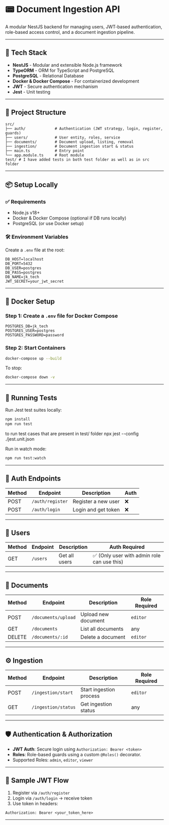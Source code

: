 # 📟 Document Ingestion API

A modular NestJS backend for managing users, JWT-based authentication, role-based access control, and a document ingestion pipeline.

---

## 🚀 Tech Stack

* **NestJS** - Modular and extensible Node.js framework
* **TypeORM** - ORM for TypeScript and PostgreSQL
* **PostgreSQL** - Relational Database
* **Docker & Docker Compose** - For containerized development
* **JWT** - Secure authentication mechanism
* **Jest** - Unit testing

---

## 📁 Project Structure

```
src/
├── auth/             # Authentication (JWT strategy, login, register, guards)
├── users/            # User entity, roles, service
├── documents/        # Document upload, listing, removal
├── ingestion/        # Document ingestion start & status
├── main.ts           # Entry point
└── app.module.ts     # Root module
test/ # I have added tests in both test folder as well as in src folder

```

---

## 📦 Setup Locally

### ✅ Requirements

* Node.js v18+
* Docker & Docker Compose (optional if DB runs locally)
* PostgreSQL (or use Docker setup)

### 🛠️ Environment Variables

Create a `.env` file at the root:

```env
DB_HOST=localhost
DB_PORT=5432
DB_USER=postgres
DB_PASS=postgres
DB_NAME=jk_tech
JWT_SECRET=your_jwt_secret
```

---

## 🐳 Docker Setup

### Step 1: Create a `.env` file for Docker Compose

```env
POSTGRES_DB=jk_tech
POSTGRES_USER=postgres
POSTGRES_PASSWORD=password
```

### Step 2: Start Containers

```bash
docker-compose up --build
```

To stop:

```bash
docker-compose down -v
```

---

## 🧪 Running Tests

Run Jest test suites locally:

```bash
npm install
npm run test
```
to run test cases that are present in test/ folder
npx jest --config ./jest.unit.json

Run in watch mode:

```bash
npm run test:watch
```

---

## 🔐 Auth Endpoints

| Method | Endpoint         | Description         | Auth |
| ------ | ---------------- | ------------------- | ---- |
| POST   | `/auth/register` | Register a new user | ❌    |
| POST   | `/auth/login`    | Login and get token | ❌    |

---

## 👤 Users

| Method | Endpoint    | Description      | Auth Required |
| ------ | ----------- | ---------------- | ------------- |
| GET    | `/users` | Get all users | ✅ (Only user with admin role can use this)            |

---

## 📄 Documents

| Method | Endpoint            | Description         | Role Required  |
| ------ | ------------------- | ------------------- | -------------- |
| POST   | `/documents/upload` | Upload new document | `editor`       |
| GET    | `/documents`        | List all documents  | any            |
| DELETE | `/documents/:id`    | Delete a document   | `editor` |

---

## ⚙️ Ingestion

| Method | Endpoint            | Description             | Role Required |
| ------ | ------------------- | ----------------------- | ------------- |
| POST   | `/ingestion/start`  | Start ingestion process | `editor`      |
| GET    | `/ingestion/status` | Get ingestion status    | any           |

---

## 🛡️ Authentication & Authorization

* **JWT Auth**: Secure login using `Authorization: Bearer <token>`
* **Roles**: Role-based guards using a custom `@Roles()` decorator.
* Supported Roles: `admin`, `editor`, `viewer`

---

## 🧠 Sample JWT Flow

1. Register via `/auth/register`
2. Login via `/auth/login` → receive token
3. Use token in headers:

```http
Authorization: Bearer <your_token_here>
```

---
